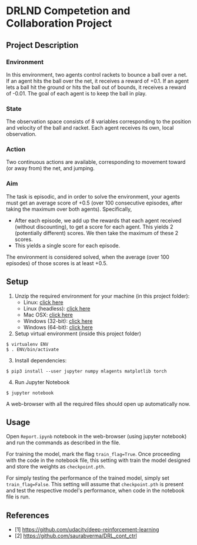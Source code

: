 # DRLND Competetion and Collaboration Project

## Project Description

### Environment

In this environment, two agents control rackets to bounce a ball over a net.
If an agent hits the ball over the net, it receives a reward of +0.1.
If an agent lets a ball hit the ground or hits the ball out of bounds, it receives a reward of -0.01.
The goal of each agent is to keep the ball in play.

### State

The observation space consists of 8 variables corresponding to the position and velocity of the ball and racket.
Each agent receives its own, local observation.

### Action

Two continuous actions are available, corresponding to movement toward (or away from) the net, and jumping.

### Aim

The task is episodic, and in order to solve the environment, your agents must get an average score of +0.5 (over 100 consecutive episodes, after taking the maximum over both agents). Specifically,

- After each episode, we add up the rewards that each agent received (without discounting), to get a score for each agent. This yields 2 (potentially different) scores. We then take the maximum of these 2 scores.
- This yields a single score for each episode.

The environment is considered solved, when the average (over 100 episodes) of those scores is at least +0.5.

## Setup

1. Unzip the required environment for your machine (in this project folder):
    - Linux: [click here](https://s3-us-west-1.amazonaws.com/udacity-drlnd/P3/Tennis/Tennis_Linux.zip)
    - Linux (headless): [click here](https://s3-us-west-1.amazonaws.com/udacity-drlnd/P3/Tennis/Tennis_Linux_NoVis.zip)
    - Mac OSX: [click here](https://s3-us-west-1.amazonaws.com/udacity-drlnd/P3/Tennis/Tennis.app.zip)
    - Windows (32-bit): [click here](https://s3-us-west-1.amazonaws.com/udacity-drlnd/P3/Tennis/Tennis_Windows_x86.zip)
    - Windows (64-bit): [click here](https://s3-us-west-1.amazonaws.com/udacity-drlnd/P3/Tennis/Tennis_Windows_x86_64.zip)
2. Setup virtual environment (inside this project folder)
```
$ virtualenv ENV
$ . ENV/bin/activate
```
3. Install dependencies:
```
$ pip3 install --user jupyter numpy mlagents matplotlib torch
```
4. Run Jupyter Notebook
```
$ jupyter notebook
```
A web-browser with all the required files should open up automatically now.

## Usage

Open `Report.ipynb` notebook in the web-browser (using jupyter notebook) and run
the commands as described in the file.

For training the model, mark the flag `train_flag=True`.
Once proceeding with the code in the notebook file, this setting with train the
model designed and store the weights as `checkpoint.pth`.

For simply testing the performance of the trained model, simply set
`train_flag=False`.
This setting will assume that `checkpoint.pth` is present and test the
respective model's performance, when code in the notebook file is run.

## References

- [1] https://github.com/udacity/deep-reinforcement-learning
- [2] https://github.com/saurabverma/DRL_cont_ctrl

